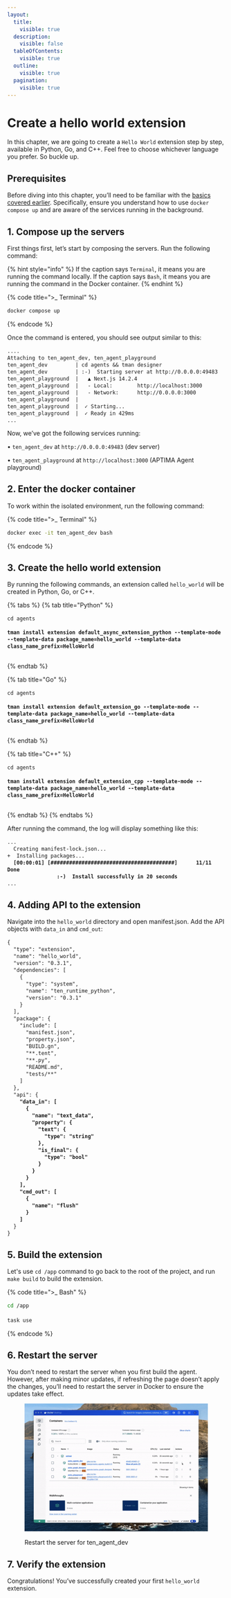 ```yaml
---
layout:
  title:
    visible: true
  description:
    visible: false
  tableOfContents:
    visible: true
  outline:
    visible: true
  pagination:
    visible: true
---
```


# Create a hello world extension

In this chapter, we are going to create a `Hello World` extension step by step, available in Python, Go, and C++. Feel free to choose whichever language you prefer. So buckle up.

## Prerequisites

Before diving into this chapter, you’ll need to be familiar with the [basics covered earlier](quickstart.md). Specifically, ensure you understand how to use `docker compose up` and are aware of the services running in the background.

## 1. Compose up the servers

First things first, let’s start by composing the servers. Run the following command:

{% hint style="info" %}
If the caption says `Terminal`, it means you are running the command locally. If the caption says `Bash`, it means you are running the command in the Docker container.
{% endhint %}

{% code title=">_ Terminal" %}

```bash
docker compose up
```

{% endcode %}

Once the command is entered, you should see output similar to this:

<pre class="language-bash" data-title=">_ Terminal"><code class="lang-bash">....
Attaching to ten_agent_dev, ten_agent_playground
ten_agent_dev         | cd agents && tman designer
ten_agent_dev         | :-)  Starting server at http://0.0.0.0:49483
ten_agent_playground  |   ▲ Next.js 14.2.4
ten_agent_playground  |   - Local:        http://localhost:3000
ten_agent_playground  |   - Network:      http://0.0.0.0:3000
ten_agent_playground  |
ten_agent_playground  |  ✓ Starting...
ten_agent_playground  |  ✓ Ready in 429ms
...
</code></pre>

Now, we’ve got the following services running:

• `ten_agent_dev` at `http://0.0.0.0:49483` (dev server)

• `ten_agent_playground` at `http://localhost:3000` (APTIMA Agent playground)

## 2. Enter the docker container

To work within the isolated environment, run the following command:

{% code title=">_ Terminal" %}

```bash
docker exec -it ten_agent_dev bash
```

{% endcode %}

## 3. Create the hello world extension

By running the following commands, an extension called `hello_world` will be created in Python, Go, or C++.

{% tabs %}
{% tab title="Python" %}
<pre class="language-bash" data-title=">_ Bash" data-overflow="wrap"><code class="lang-bash">cd agents

<strong>tman install extension default_async_extension_python --template-mode --template-data package_name=hello_world --template-data class_name_prefix=HelloWorld
</strong>
</code></pre>
{% endtab %}

{% tab title="Go" %}
<pre class="language-bash" data-title=">_ Bash" data-overflow="wrap"><code class="lang-bash">cd agents

<strong>tman install extension default_extension_go --template-mode --template-data package_name=hello_world --template-data class_name_prefix=HelloWorld
</strong>
</code></pre>
{% endtab %}

{% tab title="C++" %}
<pre class="language-bash" data-title=">_ Bash" data-overflow="wrap"><code class="lang-bash">cd agents

<strong>tman install extension default_extension_cpp --template-mode --template-data package_name=hello_world --template-data class_name_prefix=HelloWorld
</strong>
</code></pre>
{% endtab %}
{% endtabs %}

After running the command, the log will display something like this:

<pre class="language-bash" data-title=">_ Bash"><code class="lang-bash">...
  Creating manifest-lock.json...
+  Installing packages...
  <strong>[00:00:01] [########################################]      11/11      Done</strong>
                <strong>:-)  Install successfully in 20 seconds</strong>
...
</code></pre>

## 4. Adding API to the extension

Navigate into the `hello_world` directory and open manifest.json. Add the API objects with `data_in` and `cmd_out`:

<pre class="language-json" data-title="./hello_world/manifest.json"><code class="lang-json">{
  "type": "extension",
  "name": "hello_world",
  "version": "0.3.1",
  "dependencies": [
    {
      "type": "system",
      "name": "ten_runtime_python",
      "version": "0.3.1"
    }
  ],
  "package": {
    "include": [
      "manifest.json",
      "property.json",
      "BUILD.gn",
      "**.tent",
      "**.py",
      "README.md",
      "tests/**"
    ]
  },
  "api": {
<strong>    "data_in": [
</strong><strong>      {
</strong><strong>        "name": "text_data",
</strong><strong>        "property": {
</strong><strong>          "text": {
</strong><strong>            "type": "string"
</strong><strong>          },
</strong><strong>          "is_final": {
</strong><strong>            "type": "bool"
</strong><strong>          }
</strong><strong>        }
</strong><strong>      }
</strong><strong>    ],
</strong><strong>    "cmd_out": [
</strong><strong>      {
</strong><strong>        "name": "flush"
</strong><strong>      }
</strong><strong>    ]
</strong>  }
}
</code></pre>

## 5. Build the extension

Let's use `cd /app` command to go back to the root of the project, and run `make build` to build the extension.

{% code title=">_ Bash" %}

```bash
cd /app

task use
```

{% endcode %}

## 6. Restart the server

You don’t need to restart the server when you first build the agent. However, after making minor updates, if refreshing the page doesn’t apply the changes, you’ll need to restart the server in Docker to ensure the updates take effect.

<figure><img src="../assets/gif/docker_restart_server.gif" alt=""><figcaption><p>Restart the server for ten_agent_dev</p></figcaption></figure>

## 7. Verify the extension

Congratulations! You’ve successfully created your first `hello_world` extension.
